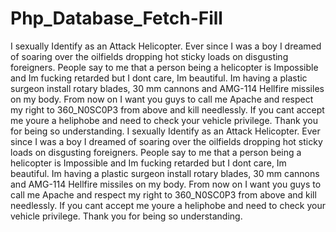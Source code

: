 # Php_Database_Fetch-Fill
I sexually Identify as an Attack Helicopter. Ever since I was a boy I dreamed of soaring over the oilfields dropping hot sticky loads on disgusting foreigners. People say to me that a person being a helicopter is Impossible and Im fucking retarded but I dont care, Im beautiful. Im having a plastic surgeon install rotary blades, 30 mm cannons and AMG-114 Hellfire missiles on my body. From now on I want you guys to call me Apache and respect my right to 360_N0SC0P3 from above and kill needlessly. If you cant accept me youre a heliphobe and need to check your vehicle privilege. Thank you for being so understanding. I sexually Identify as an Attack Helicopter. Ever since I was a boy I dreamed of soaring over the oilfields dropping hot sticky loads on disgusting foreigners. People say to me that a person being a helicopter is Impossible and Im fucking retarded but I dont care, Im beautiful. Im having a plastic surgeon install rotary blades, 30 mm cannons and AMG-114 Hellfire missiles on my body. From now on I want you guys to call me Apache and respect my right to 360_N0SC0P3 from above and kill needlessly. If you cant accept me youre a heliphobe and need to check your vehicle privilege. Thank you for being so understanding.
